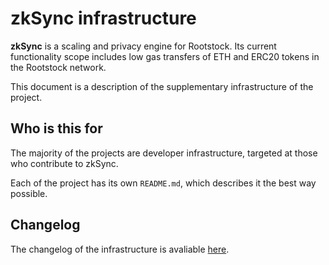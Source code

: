 # zkSync infrastructure

**zkSync** is a scaling and privacy engine for Rootstock. Its current functionality scope includes low gas transfers of
ETH and ERC20 tokens in the Rootstock network.

This document is a description of the supplementary infrastructure of the project.

## Who is this for

The majority of the projects are developer infrastructure, targeted at those who contribute to zkSync.

Each of the project has its own `README.md`, which describes it the best way possible.

## Changelog

The changelog of the infrastructure is avaliable [here](/changelog/infrastructure.md).
